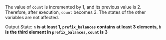 The value of `count` is incremented by 1, and its previous value is 2. Therefore, after execution, `count` becomes 3. The states of the other variables are not affected. 

Output State: **`n` is at least 1, `prefix_balances` contains at least 3 elements, `b` is the third element in `prefix_balances`, `count` is 3**